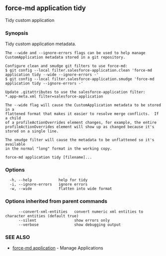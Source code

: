 ## force-md application tidy

Tidy custom application

### Synopsis


Tidy custom application metadata.

	The --wide and --ignore-errors flags can be used to help manage
	CustomApplication metadata stored in a git repository.

	Configure clean and smudge git filters to use force-md:
	$ git config --local filter.salesforce-application.clean 'force-md application tidy --wide --ignore-errors -'
	$ git config --local filter.salesforce-application.smudge 'force-md application tidy --ignore-errors -'

	Update .gitattributes to use the salesforce-application filter:
	*.app-meta.xml filter=salesforce-application

	The --wide flag will cause the CustomApplication metadata to be stored in a
	flattened format that makes it easier to resolve merge conflicts.  If a child
	of a profileActionOverrides element changes, for example, the entire
	profileActionOverrides element will show up as changed because it's stored on a single line.

	The smudge filter will cause the metadata to be unflattened so it's available
	in the normal "long" format in the working copy.



```
force-md application tidy [filename]...
```

### Options

```
  -h, --help            help for tidy
  -i, --ignore-errors   ignore errors
  -w, --wide            flatten into wide format
```

### Options inherited from parent commands

```
      --convert-xml-entities   convert numeric xml entities to character entities (default true)
      --silent                 show errors only
      --verbose                show debugging output
```

### SEE ALSO

* [force-md application](force-md_application.md)	 - Manage Applications

